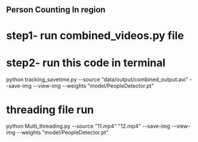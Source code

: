 ## **Person Counting In region**

# step1- run combined_videos.py file

# step2- run this code in terminal 

python tracking_savetime.py --source "data/output/combined_output.avi" --save-img --view-img  --weights "model/PeopleDetector.pt"


# threading file run

python Multi_threading.py  --source "11.mp4" "12.mp4"  --save-img --view-img  --weights "model/PeopleDetector.pt"


